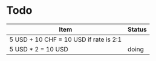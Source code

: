 Todo
==========

| Item                                   | Status |
|----------------------------------------|--------|
| 5 USD + 10 CHF = 10 USD if rate is 2:1 |        |
| 5 USD * 2 = 10 USD                     | doing  |
